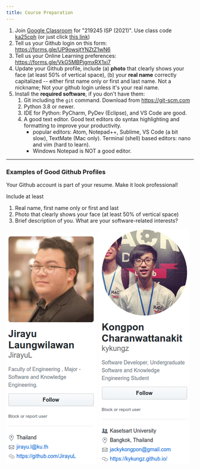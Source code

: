 ```yaml
---
title: Course Preparation
---
```


1. Join [Google Classroom](https://classroom.google.com) for "219245 ISP (2021)". Use class code [ka25cph][classroom-invite] (or just click [this link][classroom-invite])
2. Tell us your Github login on this form: <https://forms.gle/UP9owsjtYNZtZ1wN6>
3. Tell us your Online Learning preferences: <https://forms.gle/VkG5MBPjgmxRX1xi7>
4. Update your Github profile, include (a) **photo** that clearly shows your face (at least 50% of vertical space), (b) your **real name** correctly capitalized -- either first name only or first and last name.  Not a nickname; Not your github login unless it's your real name.
5. Install the **required software**, if you don't have them:
   1. Git including the `git` command. Download from <https://git-scm.com>
   2. Python 3.8 or newer.
   3. IDE for Python:  PyCharm, PyDev (Eclipse), and VS Code are good.
   4. A good text editor. Good text editors do syntax highlighting and formatting to improve your productivity. 
      - popular editors: Atom, Notepad++, Sublime, VS Code (a bit slow), TextMate (Mac only).  Terminal (shell) based editors: nano and vim (hard to learn).
      - Windows Notepad is NOT a good editor.


[classroom-invite]: https://classroom.google.com/c/MzczOTE1MjA0NDE4?cjc=ka25cph

---

### Examples of Good Github Profiles

Your Github account is part of your resume.  Make it look professional!

Include at least

1. Real name, first name only or first and last
2. Photo that clearly shows your face (at least 50% of vertical space)
3. Brief description of you. What are your software-related interests?

![Jirayu Github Profile](../../images/jirayu-profile.png)
![Kongpon Github Profile](../../images/kongpon-profile.png)
